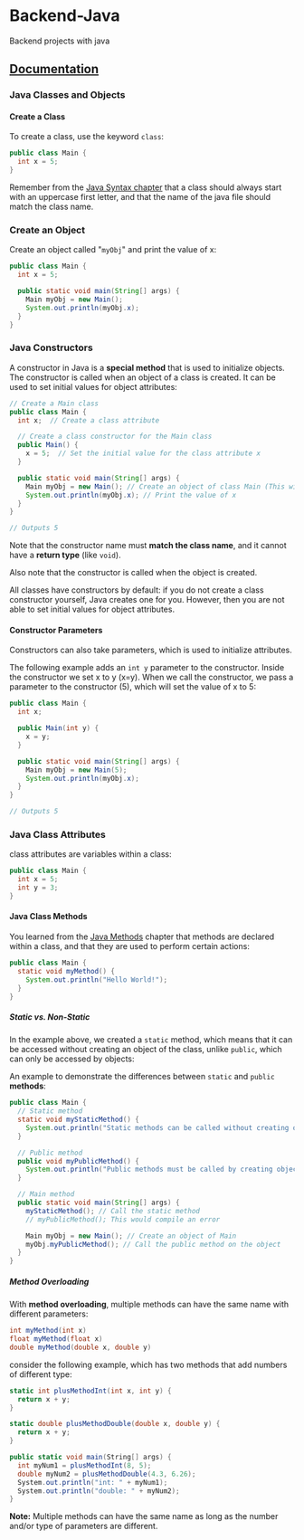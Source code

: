 # Backend-Java
Backend projects with java

## [Documentation](https://www.w3schools.com/java/default.asp)

### Java Classes and Objects

#### Create a Class

To create a class, use the keyword `class`:

```java
public class Main {
  int x = 5;
}
```

Remember from the [Java Syntax chapter](https://www.w3schools.com/java/java_syntax.asp) that a class should always start with an uppercase first letter, and that the name of the java file should match the class name.

### Create an Object

Create an object called "`myObj`" and print the value of x:

```java
public class Main {
  int x = 5;

  public static void main(String[] args) {
    Main myObj = new Main();
    System.out.println(myObj.x);
  }
}
```

### Java Constructors

A constructor in Java is a **special method** that is used to initialize objects. The constructor is called when an object of a class is created. It can be used to set initial values for object attributes:

```java
// Create a Main class
public class Main {
  int x;  // Create a class attribute

  // Create a class constructor for the Main class
  public Main() {
    x = 5;  // Set the initial value for the class attribute x
  }

  public static void main(String[] args) {
    Main myObj = new Main(); // Create an object of class Main (This will call the constructor)
    System.out.println(myObj.x); // Print the value of x
  }
}

// Outputs 5
```

Note that the constructor name must **match the class name**, and it cannot have a **return type** (like `void`).

Also note that the constructor is called when the object is created.

All classes have constructors by default: if you do not create a class constructor yourself, Java creates one for you. However, then you are not able to set initial values for object attributes.

#### Constructor Parameters

Constructors can also take parameters, which is used to initialize attributes.

The following example adds an `int y` parameter to the constructor. Inside the constructor we set x to y (x=y). When we call the constructor, we pass a parameter to the constructor (5), which will set the value of x to 5:

```java
public class Main {
  int x;

  public Main(int y) {
    x = y;
  }

  public static void main(String[] args) {
    Main myObj = new Main(5);
    System.out.println(myObj.x);
  }
}

// Outputs 5
```

### Java Class Attributes

class attributes are variables within a class:

```java
public class Main {
  int x = 5;
  int y = 3;
}
```

#### Java Class Methods

You learned from the [Java Methods](https://www.w3schools.com/java/java_methods.asp) chapter that methods are declared within a class, and that they are used to perform certain actions:

```java
public class Main {
  static void myMethod() {
    System.out.println("Hello World!");
  }
}
```

##### Static vs. Non-Static

In the example above, we created a `static` method, which means that it can be accessed without creating an object of the class, unlike `public`, which can only be accessed by objects:

An example to demonstrate the differences between `static` and `public` **methods**:

```java
public class Main {
  // Static method
  static void myStaticMethod() {
    System.out.println("Static methods can be called without creating objects");
  }

  // Public method
  public void myPublicMethod() {
    System.out.println("Public methods must be called by creating objects");
  }

  // Main method
  public static void main(String[] args) {
    myStaticMethod(); // Call the static method
    // myPublicMethod(); This would compile an error

    Main myObj = new Main(); // Create an object of Main
    myObj.myPublicMethod(); // Call the public method on the object
  }
}
```

##### Method Overloading

With **method overloading**, multiple methods can have the same name with different parameters:

```java
int myMethod(int x)
float myMethod(float x)
double myMethod(double x, double y)
```

consider the following example, which has two methods that add numbers of different type:

```csharp
static int plusMethodInt(int x, int y) {
  return x + y;
}

static double plusMethodDouble(double x, double y) {
  return x + y;
}

public static void main(String[] args) {
  int myNum1 = plusMethodInt(8, 5);
  double myNum2 = plusMethodDouble(4.3, 6.26);
  System.out.println("int: " + myNum1);
  System.out.println("double: " + myNum2);
}
```

**Note:** Multiple methods can have the same name as long as the number and/or type of parameters are different.
